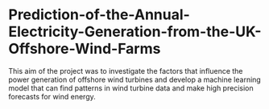 # Prediction-of-the-Annual-Electricity-Generation-from-the-UK-Offshore-Wind-Farms
This aim of the project was to investigate the factors that influence the power generation of offshore wind turbines and develop a machine learning model that can find patterns in wind turbine data and make high precision forecasts for wind energy.
